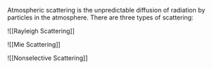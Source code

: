 Atmospheric scattering is the unpredictable diffusion of radiation by particles in the atmosphere. There are three types of scattering:

![[Rayleigh Scattering]]

![[Mie Scattering]]

![[Nonselective Scattering]]